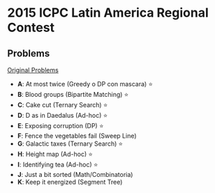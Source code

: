 # **2015 ICPC Latin America Regional Contest**

## Problems

[Original Problems](http://matcomgrader.com/media/contests/6225/latam2015.pdf)

- **A**: At most twice (Greedy o DP con mascara) ⭐
- **B**: Blood groups (Bipartite Matching) ⭐
- **C**: Cake cut (Ternary Search) ⭐
- **D**: D as in Daedalus (Ad-hoc) ⭐
- **E**: Exposing corruption (DP) ⭐
- **F**: Fence the vegetables fail (Sweep Line)
- **G**: Galactic taxes (Ternary Search) ⭐
- **H**: Height map (Ad-hoc) ⭐
- **I**: Identifying tea (Ad-hoc) ⭐
- **J**: Just a bit sorted (Math/Combinatoria)
- **K**: Keep it energized (Segment Tree)
